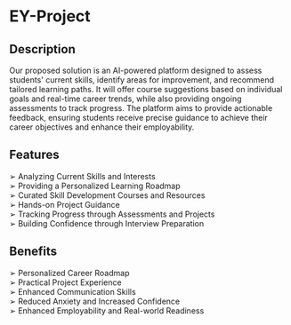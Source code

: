 # **EY-Project**

## Description 
 Our proposed solution is an AI-powered platform designed to assess students' current skills, identify areas for improvement, and recommend tailored learning paths. It will offer course suggestions based on individual goals and real-time career trends, while also providing ongoing assessments to track progress. The platform aims to provide actionable feedback, ensuring students receive precise guidance to achieve their career objectives and enhance their employability.

## Features 
➢ Analyzing Current Skills and Interests <br />
➢ Providing a Personalized Learning Roadmap <br />
➢ Curated Skill Development Courses and Resources <br />
➢ Hands-on Project Guidance <br /> 
➢ Tracking Progress through Assessments and Projects <br />
➢ Building Confidence through Interview Preparation <br />

## Benefits
➢ Personalized Career Roadmap <br />
➢ Practical Project Experience <br />
➢ Enhanced Communication Skills <br />
➢ Reduced Anxiety and Increased Confidence <br />
➢ Enhanced Employability and Real-world Readiness <br />
